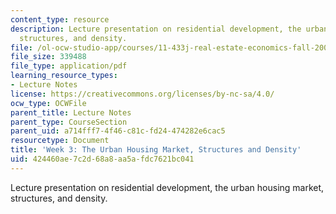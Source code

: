 ```yaml
---
content_type: resource
description: Lecture presentation on residential development, the urban housing market,
  structures, and density.
file: /ol-ocw-studio-app/courses/11-433j-real-estate-economics-fall-2008/424460ae7c2d68a8aa5afdc7621bc041_wk3.pdf
file_size: 339488
file_type: application/pdf
learning_resource_types:
- Lecture Notes
license: https://creativecommons.org/licenses/by-nc-sa/4.0/
ocw_type: OCWFile
parent_title: Lecture Notes
parent_type: CourseSection
parent_uid: a714fff7-4f46-c81c-fd24-474282e6cac5
resourcetype: Document
title: 'Week 3: The Urban Housing Market, Structures and Density'
uid: 424460ae-7c2d-68a8-aa5a-fdc7621bc041
---
```

Lecture presentation on residential development, the urban housing market, structures, and density.